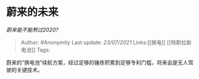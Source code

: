 # 蔚来的未来
*蔚来能不能熬过2020?*

> Author: #Anonymity
> Last update: *23/07/2021* 
> Links:[[换电]] [[特斯拉新电池]]
> Tags:  

 
蔚来的“换电池”续航方案，经过足够的锤炼积累到足够专利门槛，将来会是无人驾驶的关键技术。



